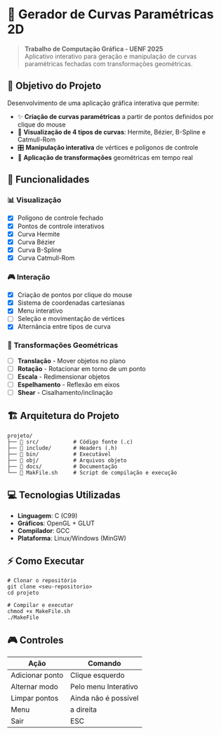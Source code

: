 # 📐 Gerador de Curvas Paramétricas 2D

> **Trabalho de Computação Gráfica - UENF 2025**  
> Aplicativo interativo para geração e manipulação de curvas paramétricas fechadas com transformações geométricas.

## 🎯 Objetivo do Projeto

Desenvolvimento de uma aplicação gráfica interativa que permite:
- ✨ **Criação de curvas paramétricas** a partir de pontos definidos por clique do mouse
- 🔄 **Visualização de 4 tipos de curvas**: Hermite, Bézier, B-Spline e Catmull-Rom  
- 🎛️ **Manipulação interativa** de vértices e polígonos de controle
- 🔧 **Aplicação de transformações** geométricas em tempo real

## 🚀 Funcionalidades

### 📊 **Visualização**
- [x] Polígono de controle fechado
- [x] Pontos de controle interativos
- [x] Curva Hermite
- [x] Curva Bézier  
- [x] Curva B-Spline
- [x] Curva Catmull-Rom

### 🎮 **Interação**
- [x] Criação de pontos por clique do mouse
- [x] Sistema de coordenadas cartesianas
- [x] Menu interativo
- [ ] Seleção e movimentação de vértices
- [x] Alternância entre tipos de curva

### 🔄 **Transformações Geométricas**
- [ ] **Translação** - Mover objetos no plano
- [ ] **Rotação** - Rotacionar em torno de um ponto
- [ ] **Escala** - Redimensionar objetos
- [ ] **Espelhamento** - Reflexão em eixos
- [ ] **Shear** - Cisalhamento/inclinação

## 🏗️ Arquitetura do Projeto

```
projeto/
├── 📁 src/           # Código fonte (.c)
├── 📁 include/       # Headers (.h)
├── 📁 bin/           # Executável
├── 📁 obj/           # Arquivos objeto
├── 📁 docs/          # Documentação
└── 🚀 MakFile.sh     # Script de compilação e execução
```

## 💻 Tecnologias Utilizadas

- **Linguagem**: C (C99)
- **Gráficos**: OpenGL + GLUT
- **Compilador**: GCC
- **Plataforma**: Linux/Windows (MinGW)

## ⚡ Como Executar

```
# Clonar o repositório
git clone <seu-repositorio>
cd projeto

# Compilar e executar
chmod +x MakeFile.sh
./MakeFile
```

## 🎮 Controles

| Ação | Comando |
|------|---------|
| Adicionar ponto | Clique esquerdo |
| Alternar modo |Pelo menu Interativo|
| Limpar pontos | Ainda não é possível|
| Menu | a direita|
| Sair | ESC |



